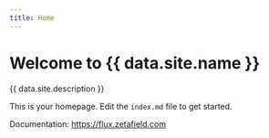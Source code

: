 ```yaml
---
title: Home
---
```


# Welcome to {{ data.site.name }}

{{ data.site.description }}

This is your homepage. Edit the `index.md` file to get started.

Documentation: https://flux.zetafield.com